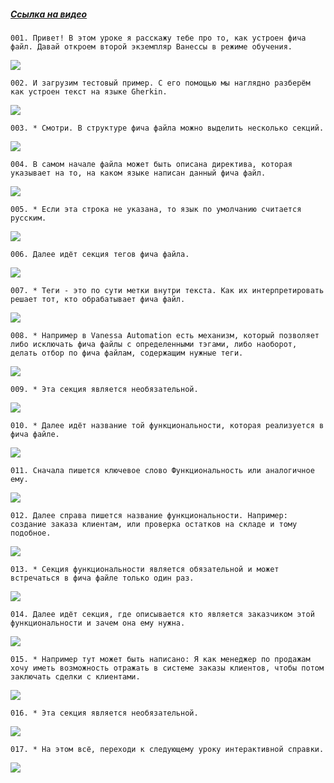 ﻿##### [Ссылка на видео](https://youtu.be/6aPr9EVP0Us)

	001. Привет! В этом уроке я расскажу тебе про то, как устроен фича файл. Давай откроем второй экземпляр Ванессы в режиме обучения.

![](https://vanessa-files.do.bit-erp.ru/Doc/1.2.040.1/MD/Глава03/images/000_КакУстроенFeatureФайлЗаголовокФичи.png)

	002. И загрузим тестовый пример. С его помощью мы наглядно разберём как устроен текст на языке Gherkin.

![](https://vanessa-files.do.bit-erp.ru/Doc/1.2.040.1/MD/Глава03/images/004_КакУстроенFeatureФайлЗаголовокФичи.png)

	003. * Смотри. В структуре фича файла можно выделить несколько секций.

![](https://vanessa-files.do.bit-erp.ru/Doc/1.2.040.1/MD/Глава03/images/005_КакУстроенFeatureФайлЗаголовокФичи.png)

	004. В самом начале файла может быть описана директива, которая указывает на то, на каком языке написан данный фича файл.

![](https://vanessa-files.do.bit-erp.ru/Doc/1.2.040.1/MD/Глава03/images/008_КакУстроенFeatureФайлЗаголовокФичи.png)

	005. * Если эта строка не указана, то язык по умолчанию считается русским.

![](https://vanessa-files.do.bit-erp.ru/Doc/1.2.040.1/MD/Глава03/images/011_КакУстроенFeatureФайлЗаголовокФичи.png)

	006. Далее идёт секция тегов фича файла.

![](https://vanessa-files.do.bit-erp.ru/Doc/1.2.040.1/MD/Глава03/images/014_КакУстроенFeatureФайлЗаголовокФичи.png)

	007. * Теги - это по сути метки внутри текста. Как их интерпретировать решает тот, кто обрабатывает фича файл.

![](https://vanessa-files.do.bit-erp.ru/Doc/1.2.040.1/MD/Глава03/images/017_КакУстроенFeatureФайлЗаголовокФичи.png)

	008. * Например в Vanessa Automation есть механизм, который позволяет либо исключать фича файлы с определенными тэгами, либо наоборот, делать отбор по фича файлам, содержащим нужные теги.

![](https://vanessa-files.do.bit-erp.ru/Doc/1.2.040.1/MD/Глава03/images/018_КакУстроенFeatureФайлЗаголовокФичи.png)

	009. * Эта секция является необязательной.

![](https://vanessa-files.do.bit-erp.ru/Doc/1.2.040.1/MD/Глава03/images/019_КакУстроенFeatureФайлЗаголовокФичи.png)

	010. * Далее идёт название той функциональности, которая реализуется в фича файле.

![](https://vanessa-files.do.bit-erp.ru/Doc/1.2.040.1/MD/Глава03/images/020_КакУстроенFeatureФайлЗаголовокФичи.png)

	011. Сначала пишется ключевое слово Функциональность или аналогичное ему.

![](https://vanessa-files.do.bit-erp.ru/Doc/1.2.040.1/MD/Глава03/images/023_КакУстроенFeatureФайлЗаголовокФичи.png)

	012. Далее справа пишется название функциональности. Например: создание заказа клиентам, или проверка остатков на складе и тому подобное.

![](https://vanessa-files.do.bit-erp.ru/Doc/1.2.040.1/MD/Глава03/images/028_КакУстроенFeatureФайлЗаголовокФичи.png)

	013. * Секция функциональности является обязательной и может встречаться в фича файле только один раз.

![](https://vanessa-files.do.bit-erp.ru/Doc/1.2.040.1/MD/Глава03/images/031_КакУстроенFeatureФайлЗаголовокФичи.png)

	014. Далее идёт секция, где описывается кто является заказчиком этой функциональности и зачем она ему нужна.

![](https://vanessa-files.do.bit-erp.ru/Doc/1.2.040.1/MD/Глава03/images/034_КакУстроенFeatureФайлЗаголовокФичи.png)

	015. * Например тут может быть написано: Я как менеджер по продажам хочу иметь возможность отражать в системе заказы клиентов, чтобы потом заключать сделки с клиентами.

![](https://vanessa-files.do.bit-erp.ru/Doc/1.2.040.1/MD/Глава03/images/037_КакУстроенFeatureФайлЗаголовокФичи.png)

	016. * Эта секция является необязательной.

![](https://vanessa-files.do.bit-erp.ru/Doc/1.2.040.1/MD/Глава03/images/038_КакУстроенFeatureФайлЗаголовокФичи.png)

	017. * На этом всё, переходи к следующему уроку интерактивной справки.

![](https://vanessa-files.do.bit-erp.ru/Doc/1.2.040.1/MD/Глава03/images/039_КакУстроенFeatureФайлЗаголовокФичи.png)
